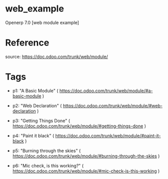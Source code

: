 web_example
===========

Openerp 7.0 [web module example]


Reference
=========

source: https://doc.odoo.com/trunk/web/module/


Tags
====

- p1: "A Basic Module" ( https://doc.odoo.com/trunk/web/module/#a-basic-module )

- p2: "Web Declaration" ( https://doc.odoo.com/trunk/web/module/#web-declaration )

- p3: "Getting Things Done" ( https://doc.odoo.com/trunk/web/module/#getting-things-done )

- p4: "Paint it black" ( https://doc.odoo.com/trunk/web/module/#paint-it-black )

- p5: "Burning through the skies" ( https://doc.odoo.com/trunk/web/module/#burning-through-the-skies )

- p6: "Mic check, is this working?" ( https://doc.odoo.com/trunk/web/module/#mic-check-is-this-working )


